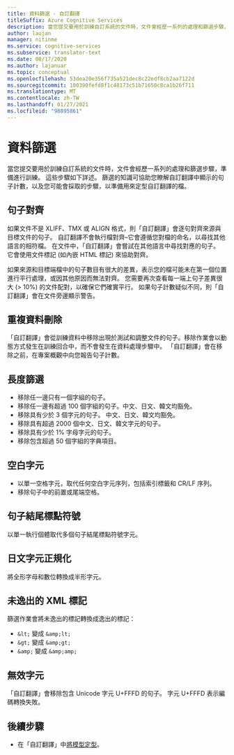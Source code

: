```yaml
---
title: 資料篩選 - 自訂翻譯
titleSuffix: Azure Cognitive Services
description: 當您提交要用於訓練自訂系統的文件時，文件會經歷一系列的處理和篩選步驟，準備進行訓練。
author: laujan
manager: nitinme
ms.service: cognitive-services
ms.subservice: translator-text
ms.date: 08/17/2020
ms.author: lajanuar
ms.topic: conceptual
ms.openlocfilehash: 53dea20e356f735a521dec8c22edf8cb2aa7122d
ms.sourcegitcommit: 100390fefd8f1c48173c51b71650c8ca1b26f711
ms.translationtype: MT
ms.contentlocale: zh-TW
ms.lasthandoff: 01/27/2021
ms.locfileid: "98895861"
---
```

# <a name="data-filtering"></a>資料篩選

當您提交要用於訓練自訂系統的文件時，文件會經歷一系列的處理和篩選步驟，準備進行訓練。 這些步驟如下詳述。 篩選的知識可協助您瞭解自訂翻譯中顯示的句子計數，以及您可能會採取的步驟，以準備用來定型自訂翻譯的檔。

## <a name="sentence-alignment"></a>句子對齊
如果文件不是 XLIFF、TMX 或 ALIGN 格式，則「自訂翻譯」會逐句對齊來源與目標文件的句子。 自訂翻譯不會執行檔對齊–它會遵循您對檔的命名，以尋找其他語言的相符檔。 在文件中，「自訂翻譯」會嘗試在其他語言中尋找對應的句子。 它會使用文件標記 (如內嵌 HTML 標記) 來協助對齊。  

如果來源和目標端檔中的句子數目有很大的差異，表示您的檔可能未在第一個位置進行平行處理，或因其他原因而無法對齊。 您需要再次查看每一端上句子差異很大 (> 10%) 的文件配對，以確保它們確實平行。 如果句子計數疑似不同，則「自訂翻譯」會在文件旁邊顯示警告。  


## <a name="deduplication"></a>重複資料刪除
「自訂翻譯」會從訓練資料中移除出現於測試和調整文件的句子。移除作業會以動態方式發生在訓練回合中，而不會發生在資料處理步驟中。 「自訂翻譯」會在移除之前，在專案概觀中向您報告句子計數。  

## <a name="length-filter"></a>長度篩選
* 移除任一邊只有一個字組的句子。
* 移除任一邊有超過 100 個字組的句子。中文、日文、韓文均豁免。
* 移除具有少於 3 個字元的句子。 中文、日文、韓文均豁免。
* 移除具有超過 2000 個中文、日文、韓文字元的句子。
* 移除具有少於 1% 字母字元的句子。
* 移除包含超過 50 個字組的字典項目。

## <a name="white-space"></a>空白字元
* 以單一空格字元，取代任何空白字元序列，包括索引標籤和 CR/LF 序列。
* 移除句子中的前置或尾端空格。

## <a name="sentence-end-punctuation"></a>句子結尾標點符號
以單一執行個體取代多個句子結尾標點符號字元。  

## <a name="japanese-character-normalization"></a>日文字元正規化
將全形字母和數位轉換成半形字元。

## <a name="unescaped-xml-tags"></a>未逸出的 XML 標記
篩選作業會將未逸出的標記轉換成逸出的標記：
* `&lt;` 變成 `&amp;lt;`
* `&gt;` 變成 `&amp;gt;`
* `&amp;` 變成 `&amp;amp;`

## <a name="invalid-characters"></a>無效字元
「自訂翻譯」會移除包含 Unicode 字元 U+FFFD 的句子。 字元 U+FFFD 表示編碼轉換失敗。

## <a name="next-steps"></a>後續步驟

- 在「自訂翻譯」中[將模型定型](how-to-train-model.md)。
